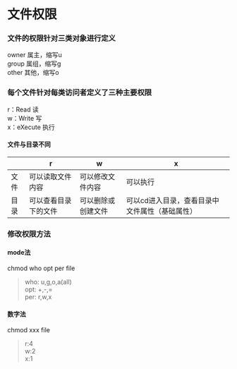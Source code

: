 # 文件权限

### 文件的权限针对三类对象进行定义
owner 属主，缩写u  
group 属组，缩写g  
other 其他，缩写o  

### 每个文件针对每类访问者定义了三种主要权限
r：Read 读  
w：Write 写  
x：eXecute 执行  

#### 文件与目录不同

|      | r                    | w                  | x                                              |
| ---- | -------------------- | ------------------ | ---------------------------------------------- |
| 文件 | 可以读取文件内容     | 可以修改文件内容   | 可以执行                                       |
| 目录 | 可以查看目录下的文件 | 可以删除或创建文件 | 可以cd进入目录，查看目录中文件属性（基础属性） |

### 修改权限方法

#### mode法

chmod who opt per file

> who: u,g,o,a(all)  
> opt: +,-,=  
> per: r,w,x  

#### 数字法

chmod xxx file

> r:4  
> w:2  
> x:1  
